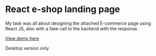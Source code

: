 # React e-shop landing page

My task was all about designing the attached E-commerce page using React JS,
also with a fake call to the backend with the response.

[View demo here](https://nykolyn.github.io/e-shop-react-landing/)

Desktop version only
